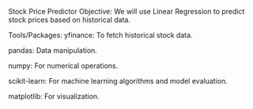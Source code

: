 Stock Price Predictor
Objective:
We will use Linear Regression to predict stock prices based on historical data.

Tools/Packages:
yfinance: To fetch historical stock data.

pandas: Data manipulation.

numpy: For numerical operations.

scikit-learn: For machine learning algorithms and model evaluation.

matplotlib: For visualization.
